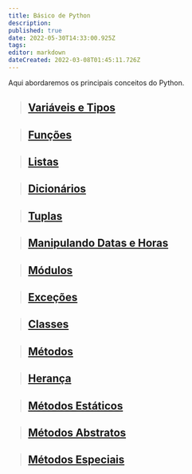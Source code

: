 ```yaml
---
title: Básico de Python
description: 
published: true
date: 2022-05-30T14:33:00.925Z
tags: 
editor: markdown
dateCreated: 2022-03-08T01:45:11.726Z
---
```


Aqui abordaremos os principais conceitos do Python.

> ## [Variáveis e Tipos](/python/variaveis)

> ## [Funções](/python/funcoes)

> ## [Listas](/python/listas)

> ## [Dicionários](/python/dicionarios)

> ## [Tuplas](/python/tuplas)

> ## [Manipulando Datas e Horas](/python/datas-e-horas)

> ## [Módulos](/python/modulos)

> ## [Exceções](/python/excecoes)

> ## [Classes](/python/classes)

> ## [Métodos](/python/metodos)

> ## [Herança](/python/heranca)

> ## [Métodos Estáticos](/python/metodos-estaticos)

> ## [Métodos Abstratos](/python/metodos-abstratos)

> ## [Métodos Especiais](/python/metodos-especiais)
